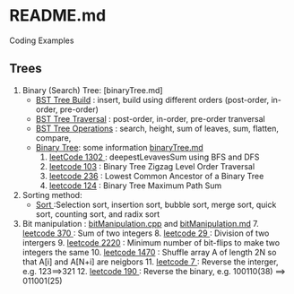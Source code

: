 # README.md
Coding Examples

## Trees
1. Binary (Search) Tree: [binaryTree.md]
    - [BST Tree Build](https://github.com/powershoping/codingEx/blob/master/bst/include/bstBuild.tcc) :  insert, build using different orders (post-order, in-order, pre-order) 
    - [BST Tree Traversal](https://github.com/powershoping/codingEx/blob/master/bst/include/bstTraversal.tcc) : post-order, in-order, pre-order tranversal
    - [BST Tree Operations](https://github.com/powershoping/codingEx/blob/master/bst/include/bstOperation.tcc) : search, height, sum of leaves, sum, flatten, 
    compare, 
    - [Binary Tree](https://github.com/powershoping/codingEx/blob/master/binaryTree/src/binaryTree.cpp): some information [binaryTree.md](https://github.com/powershoping/codingEx/blob/master/binaryTree/binaryTree.md)
       1. [leetCode 1302 ](https://leetcode.com/problems/deepest-leaves-sum/description/) : deepestLevavesSum using BFS and DFS
       2. [leetcode 103](https://leetcode.com/problems/binary-tree-zigzag-level-order-traversal/description/) : Binary Tree Zigzag Level Order Traversal
       3. [leetcode 236](https://leetcode.com/problems/lowest-common-ancestor-of-a-binary-tree/description/) : Lowest Common Ancestor of a Binary Tree
       4. [leetcode 124](https://leetcode.com/problems/binary-tree-maximum-path-sum/description/) :  Binary Tree Maximum Path Sum
2. Sorting method:    
    - [Sort ](https://github.com/powershoping/codingEx/blob/master/sort/src/sort.cpp) :Selection sort, insertion sort, bubble sort, merge sort, quick sort, counting sort, and radix sort
3. Bit manipulation : [bitManipulation.cpp]( https://github.com/powershoping/codingEx/blob/master/leetCode/bitManipulation.cpp) and [bitManipulation.md](https://github.com/powershoping/codingEx/blob/master/leetCode/bitManipulation.md) 
    7.  [leetcode 370 ]( https://leetcode.com/problems/sum-of-two-integers/description/) : Sum of two integers
    8.  [leetcode 29  ]( https://leetcode.com/problems/divide-two-integers/description/)  : Division of two intergers
    9.  [leetcode 2220](https://leetcode.com/problems/minimum-bit-flips-to-convert-number/description/) :  Minimum number of bit-flips to make two integers the same
    10.  [leetcode 1470]( https://leetcode.com/problems/shuffle-the-array/description/ ) : Shuffle array A of length 2N so that A[i] and A[N+i] are neigbors
    11.  [leetcode 7   ](https://leetcode.com/problems/reverse-integer/description/)  : Reverse the interger, e.g. 123==>321
    12.  [leetcode 190 ](https://leetcode.com/problems/reverse-bits/description)  : Reverse the binary, e.g. 100110(38) ==> 011001(25)